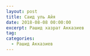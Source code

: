 ```yaml
---
layout: post
title: Саид уль Айя
date: 2018-08-08 00:00:00
excerpt: Рашид хазрат Акказиев
tag:
categories:
  - Рашид Акказиев
---
```


<div id="vk_playlist_-148559660_4"></div>

<script type="text/javascript" src="https://vk.com/js/api/openapi.js?158"></script>

<script type="text/javascript">
  (function() {
    VK.Widgets.Playlist("vk_playlist_-148559660_4", -148559660, 4,'201ce8388876ca1006');
  }());
</script>